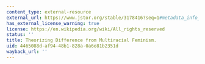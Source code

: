 ```yaml
---
content_type: external-resource
external_url: https://www.jstor.org/stable/3178416?seq=1#metadata_info_tab_contents
has_external_license_warning: true
license: https://en.wikipedia.org/wiki/All_rights_reserved
status: ''
title: Theorizing Difference from Multiracial Feminism.
uid: 4465088d-af94-48b1-828a-0a6e81b2351d
wayback_url: ''
---
```

